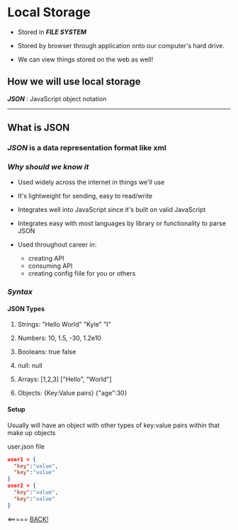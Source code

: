 # Local Storage

* Stored in ___FILE SYSTEM___

* Stored by browser through application onto our computer's hard drive.

* We can view things stored on the web as well!

## How we will use local storage

___JSON___ : JavaScript object notation

---

## What is JSON

### ___JSON___ is a data representation format like xml

### ___Why should we know it___

* Used widely across the internet in things we'll use

* It's lightweight for sending, easy to read/write

* Integrates well into JavaScript since it's built on valid JavaScript

* Integrates easy with most languages by library or functionality to parse JSON

* Used throughout career in:
  * creating API
  * consuming API
  * creating config fiile for you or others

### ___Syntax___

#### JSON Types

1. Strings: "Hello World" "Kyle" "I"

2. Numbers: 10, 1.5, -30, 1.2e10

3. Booleans: true false

4. null: null

5. Arrays: [1,2,3] ["Hello", "World"]

6. Objects: {Key:Value pairs} {"age":30}

#### Setup

Usually will have an object with other types of key:value pairs within that make up objects

user.json file

```JSON
user1 = {
  "key":"value",
  "key":"value"
}
user2 = {
  "key":"value",
  "key":"value"
}
```

<===== [BACK!](README.md)
